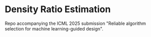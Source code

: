 # Density Ratio Estimation
Repo accompanying the ICML 2025 submission "Reliable algorithm selection for machine learning-guided design".